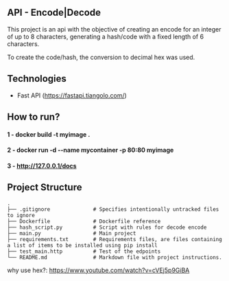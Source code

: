## API - Encode|Decode 

This project is an api with the objective of creating an encode for an integer of up to 8 characters, generating a hash/code with a fixed length of 6 characters.

To create the code/hash, the conversion to decimal hex was used.

## Technologies
- Fast API (https://fastapi.tiangolo.com/)
## How to run?

#### 1 - docker build -t myimage .

#### 2 - docker run -d --name mycontainer -p 80:80 myimage

#### 3 - http://127.0.0.1/docs

## Project Structure
    .
    ├── .gitignore              # Specifies intentionally untracked files to ignore
    ├── Dockerfile              # Dockerfile reference
    ├── hash_script.py          # Script with rules for decode encode
    ├── main.py                 # Main project
    ├── requirements.txt        # Requirements files, are files containing a list of items to be installed using pip install
    ├── test_main.http          # Test of the edpoints
    └── README.md               # Markdown file with project instructions.

why use hex?: https://www.youtube.com/watch?v=cVEj5p9GiBA